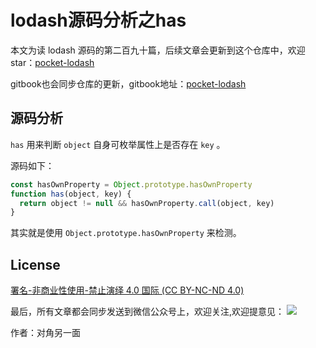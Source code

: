 # lodash源码分析之has

本文为读 lodash 源码的第二百九十篇，后续文章会更新到这个仓库中，欢迎 star：[pocket-lodash](https://github.com/yeyuqiudeng/pocket-lodash)

gitbook也会同步仓库的更新，gitbook地址：[pocket-lodash](https://www.gitbook.com/book/yeyuqiudeng/pocket-lodash/details)

## 源码分析

`has` 用来判断 `object` 自身可枚举属性上是否存在 `key` 。

源码如下：

```javascript
const hasOwnProperty = Object.prototype.hasOwnProperty
function has(object, key) {
  return object != null && hasOwnProperty.call(object, key)
}
```

其实就是使用 `Object.prototype.hasOwnProperty` 来检测。

## License 

[署名-非商业性使用-禁止演绎 4.0 国际 (CC BY-NC-ND 4.0)](http://creativecommons.org/licenses/by-nc-nd/4.0/)

最后，所有文章都会同步发送到微信公众号上，欢迎关注,欢迎提意见：  ![](https://raw.githubusercontent.com/yeyuqiudeng/resource/master/images/qrcode_front-end-article.jpg) 

作者：对角另一面 